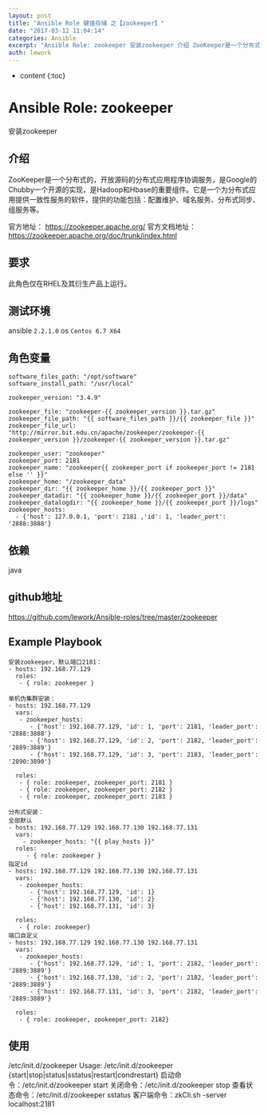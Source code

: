 ```yaml
---
layout: post
title: "Ansible Role 键值存储 之【zookeeper】"
date: "2017-03-12 11:04:14"
categories: Ansible
excerpt: "Ansible Role: zookeeper 安装zookeeper 介绍 ZooKeeper是一个分布式的，开放源码的分布式应用程序协调服务..."
auth: lework
---
```

* content
{:toc}

# Ansible Role: zookeeper

安装zookeeper

## 介绍
ZooKeeper是一个分布式的，开放源码的分布式应用程序协调服务，是Google的Chubby一个开源的实现，是Hadoop和Hbase的重要组件。它是一个为分布式应用提供一致性服务的软件，提供的功能包括：配置维护、域名服务、分布式同步、组服务等。


官方地址： https://zookeeper.apache.org/
官方文档地址：https://zookeeper.apache.org/doc/trunk/index.html

## 要求

此角色仅在RHEL及其衍生产品上运行。

## 测试环境

ansible `2.2.1.0`
os `Centos 6.7 X64`

## 角色变量
	software_files_path: "/opt/software"
	software_install_path: "/usr/local"

	zookeeper_version: "3.4.9"

	zookeeper_file: "zookeeper-{{ zookeeper_version }}.tar.gz"
	zookeeper_file_path: "{{ software_files_path }}/{{ zookeeper_file }}"
	zookeeper_file_url: "http://mirror.bit.edu.cn/apache/zookeeper/zookeeper-{{ zookeeper_version }}/zookeeper-{{ zookeeper_version }}.tar.gz"

	zookeeper_user: "zookeeper"
	zookeeper_port: 2181
	zookeeper_name: "zookeeper{{ zookeeper_port if zookeeper_port != 2181 else '' }}" 
	zookeeper_home: "/zookeeper_data"
	zookeeper_dir: "{{ zookeeper_home }}/{{ zookeeper_port }}"
	zookeeper_datadir: "{{ zookeeper_home }}/{{ zookeeper_port }}/data"
	zookeeper_datalogdir: "{{ zookeeper_home }}/{{ zookeeper_port }}/logs"
	zookeeper_hosts:
	  - {'host': 127.0.0.1, 'port': 2181 ,'id': 1, 'leader_port': '2888:3888'}
		

## 依赖

java

## github地址
https://github.com/lework/Ansible-roles/tree/master/zookeeper

## Example Playbook

	安装zookeeper，默认端口2181：
	- hosts: 192.168.77.129
	  roles:
	   - { role: zookeeper }

	单机伪集群安装：
	- hosts: 192.168.77.129
	  vars:
	   - zookeeper_hosts:
		  - {'host': 192.168.77.129, 'id': 1, 'port': 2181, 'leader_port': '2888:3888'}
		  - {'host': 192.168.77.129, 'id': 2, 'port': 2182, 'leader_port': '2889:3889'}
		  - {'host': 192.168.77.129, 'id': 3, 'port': 2183, 'leader_port': '2890:3890'}

	  roles:
	   - { role: zookeeper, zookeeper_port: 2181 }
	   - { role: zookeeper, zookeeper_port: 2182 }
	   - { role: zookeeper, zookeeper_port: 2183 }

	分布式安装：
	全部默认
	- hosts: 192.168.77.129 192.168.77.130 192.168.77.131
	  vars:
		- zookeeper_hosts: "{{ play_hosts }}"
	  roles:
		 - { role: zookeeper }
	指定id
	- hosts: 192.168.77.129 192.168.77.130 192.168.77.131
	  vars:
	   - zookeeper_hosts:
		  - {'host': 192.168.77.129, 'id': 1}
		  - {'host': 192.168.77.130, 'id': 2}
		  - {'host': 192.168.77.131, 'id': 3}

	  roles:
	   - { role: zookeeper}
	端口自定义
	- hosts: 192.168.77.129 192.168.77.130 192.168.77.131
	  vars:
	   - zookeeper_hosts:
		  - {'host': 192.168.77.129, 'id': 1, 'port': 2182, 'leader_port': '2889:3889'}
		  - {'host': 192.168.77.130, 'id': 2, 'port': 2182, 'leader_port': '2889:3889'}
		  - {'host': 192.168.77.131, 'id': 3, 'port': 2182, 'leader_port': '2889:3889'}

	  roles:
	   - { role: zookeeper, zookeeper_port: 2182}

## 使用
/etc/init.d/zookeeper
Usage: /etc/init.d/zookeeper {start|stop|status|sstatus|restart|condrestart}
启动命令：/etc/init.d/zookeeper start
关闭命令：/etc/init.d/zookeeper stop
查看状态命令：/etc/init.d/zookeeper sstatus
客户端命令：zkCli.sh -server localhost:2181
